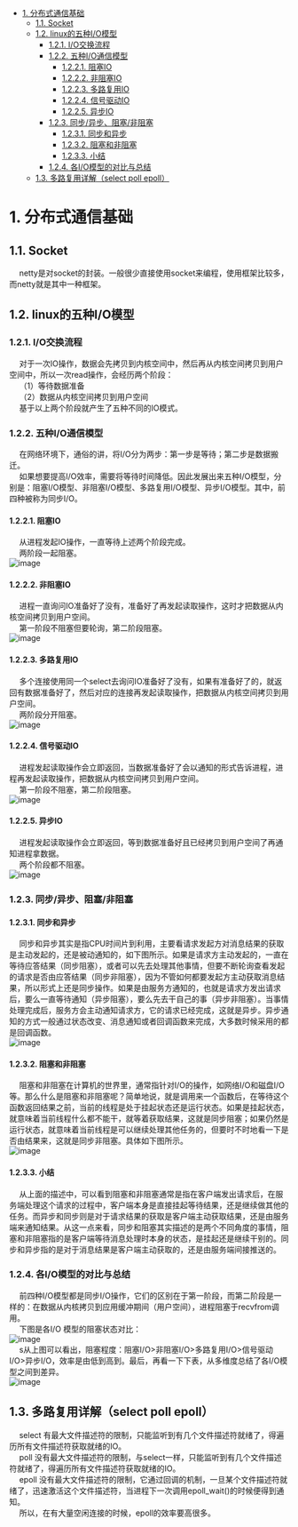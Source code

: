 <!-- TOC -->

- [1. 分布式通信基础](#1-分布式通信基础)
    - [1.1. Socket](#11-socket)
    - [1.2. linux的五种I/O模型](#12-linux的五种io模型)
        - [1.2.1. I/O交换流程](#121-io交换流程)
        - [1.2.2. 五种I/O通信模型](#122-五种io通信模型)
            - [1.2.2.1. 阻塞IO](#1221-阻塞io)
            - [1.2.2.2. 非阻塞IO](#1222-非阻塞io)
            - [1.2.2.3. 多路复用IO](#1223-多路复用io)
            - [1.2.2.4. 信号驱动IO](#1224-信号驱动io)
            - [1.2.2.5. 异步IO](#1225-异步io)
        - [1.2.3. 同步/异步、阻塞/非阻塞](#123-同步异步阻塞非阻塞)
            - [1.2.3.1. 同步和异步](#1231-同步和异步)
            - [1.2.3.2. 阻塞和非阻塞](#1232-阻塞和非阻塞)
            - [1.2.3.3. 小结](#1233-小结)
        - [1.2.4. 各I/O模型的对比与总结](#124-各io模型的对比与总结)
    - [1.3. 多路复用详解（select poll epoll）](#13-多路复用详解select-poll-epoll)

<!-- /TOC -->


# 1. 分布式通信基础  

<!-- 
 「网络IO套路」当时就靠它追到女友 
 https://mp.weixin.qq.com/s/x-AZQO5uiuu5svIvScotzA
  图解BIO、NIO、AIO、多路复用IO的区别 
 https://mp.weixin.qq.com/s/XFJX1sUYhTb8509FikgqGg
-->

## 1.1. Socket  

<!-- 
https://www.cnblogs.com/meier1205/p/5971313.html

-->
&emsp; netty是对socket的封装。一般很少直接使用socket来编程，使用框架比较多，而netty就是其中一种框架。  


## 1.2. linux的五种I/O模型  

<!-- 
https://segmentfault.com/a/1190000003063859

四图，读懂 BIO、NIO、AIO、多路复用 IO 的区别 
https://mp.weixin.qq.com/s/CRd3-vRD7xwoexqv7xyHRw
彤哥说netty系列之IO的五种模型
https://mp.weixin.qq.com/s?__biz=Mzg2ODA0ODM0Nw==&mid=2247484080&idx=1&sn=54d451db27af1067365ed1fef94a0b2d&chksm=ceb30e04f9c48712bcc13ecb14014fd3b244385881d1aabd66e794b14429ce938b8296f54297&mpshare=1&scene=1&srcid=&sharer_sharetime=1573694075606&sharer_shareid=b256218ead787d58e0b58614a973d00d&key=0fd7b4fa2fb2f076f6b32bb04fcdff32f38e3e711297c12c2ac01f3cda80a8dbf8e95fe381e01b6d0fb0124c2b23cde0c2d17b5f5363615e42acd8ef9d1dd60a86ac6cf94adacae356330adbe943613b&ascene=1&uin=MTE1MTYxNzY2MQ%3D%3D&devicetype=Windows+10&version=62070152&lang=zh_CN&pass_ticket=9PZBgG0W8u5aIQH8JwuoebfJbcWXVv%2F8Jwpab0URWoWCafXeDrv6e7zaSa2n%2B7Oa
-->
### 1.2.1. I/O交换流程  
&emsp; 对于一次IO操作，数据会先拷贝到内核空间中，然后再从内核空间拷贝到用户空间中，所以一次read操作，会经历两个阶段：  
&emsp; （1）等待数据准备  
&emsp; （2）数据从内核空间拷贝到用户空间  
&emsp; 基于以上两个阶段就产生了五种不同的IO模式。  

### 1.2.2. 五种I/O通信模型  
&emsp; 在网络环境下，通俗的讲，将I/O分为两步：第一步是等待；第二步是数据搬迁。  
&emsp; 如果想要提高I/O效率，需要将等待时间降低。因此发展出来五种I/O模型，分别是：阻塞I/O模型、非阻塞I/O模型、多路复用I/O模型、异步I/O模型。其中，前四种被称为同步I/O。  

#### 1.2.2.1. 阻塞IO  
&emsp; 从进程发起IO操作，一直等待上述两个阶段完成。  
&emsp; 两阶段一起阻塞。  
![image](https://gitee.com/wt1814/pic-host/raw/master/images/microService/netty/netty-1.png)  

#### 1.2.2.2. 非阻塞IO  
&emsp; 进程一直询问IO准备好了没有，准备好了再发起读取操作，这时才把数据从内核空间拷贝到用户空间。  
&emsp; 第一阶段不阻塞但要轮询，第二阶段阻塞。  
![image](https://gitee.com/wt1814/pic-host/raw/master/images/microService/netty/netty-2.png)  

#### 1.2.2.3. 多路复用IO  
&emsp; 多个连接使用同一个select去询问IO准备好了没有，如果有准备好了的，就返回有数据准备好了，然后对应的连接再发起读取操作，把数据从内核空间拷贝到用户空间。  
&emsp; 两阶段分开阻塞。  
![image](https://gitee.com/wt1814/pic-host/raw/master/images/microService/netty/netty-3.png)  

#### 1.2.2.4. 信号驱动IO  
&emsp; 进程发起读取操作会立即返回，当数据准备好了会以通知的形式告诉进程，进程再发起读取操作，把数据从内核空间拷贝到用户空间。  
&emsp; 第一阶段不阻塞，第二阶段阻塞。  
![image](https://gitee.com/wt1814/pic-host/raw/master/images/microService/netty/netty-4.png)  

#### 1.2.2.5. 异步IO
&emsp; 进程发起读取操作会立即返回，等到数据准备好且已经拷贝到用户空间了再通知进程拿数据。  
&emsp; 两个阶段都不阻塞。  
![image](https://gitee.com/wt1814/pic-host/raw/master/images/microService/netty/netty-5.png)  

### 1.2.3. 同步/异步、阻塞/非阻塞  
#### 1.2.3.1. 同步和异步
<!-- 
同步非同步的区别在于调用操作系统的recvfrom()的时候是否阻塞，可见除了最后的异步IO其它都是同步IO。

同步、异步  
&emsp; 同步请求，A调用B，B的处理是同步的，在处理完之前不会通知A，只有处理完之后才会明确的通知A。  
&emsp; 异步请求，A调用B，B的处理是异步的，B在接到请求后先告诉A已经接到请求了，然后异步去处理，处理完之后通过回调等方式再通知A。  
&emsp; 所以说，同步和异步最大的区别就是被调用方的执行方式和返回时机。同步指的是被调用方做完事情之后再返回，异步指的是被调用方先返回，然后再做事情，做完之后再想办法通知调用方。
-->
&emsp; 同步和异步其实是指CPU时间片到利用，主要看请求发起方对消息结果的获取是主动发起的，还是被动通知的，如下图所示。如果是请求方主动发起的，一直在等待应答结果（同步阻塞），或者可以先去处理其他事情，但要不断轮询查看发起的请求是否由应答结果（同步非阻塞），因为不管如何都要发起方主动获取消息结果，所以形式上还是同步操作。如果是由服务方通知的，也就是请求方发出请求后，要么一直等待通知（异步阻塞），要么先去干自己的事（异步非阻塞）。当事情处理完成后，服务方会主动通知请求方，它的请求已经完成，这就是异步。异步通知的方式一般通过状态改变、消息通知或者回调函数来完成，大多数时候采用的都是回调函数。  
![image](https://gitee.com/wt1814/pic-host/raw/master/images/microService/netty/netty-8.png)  

#### 1.2.3.2. 阻塞和非阻塞  
<!-- 
阻塞、非阻塞  
&emsp; 阻塞请求，A调用B，A一直等着B的返回，别的事情什么也不干。  
&emsp; 非阻塞请求，A调用B，A不用一直等着B的返回，先去处理其他事情。  
&emsp; 所以说，阻塞非阻塞最大的区别就是在被调用方返回结果之前的这段时间内，调用方是否一直等待。阻塞指的是调用方一直等待别的事情什么都不做。非阻塞指的是调用方先去忙别的事情。
-->
&emsp; 阻塞和非阻塞在计算机的世界里，通常指针对I/O的操作，如网络I/O和磁盘I/O等。那么什么是阻塞和非阻塞呢？简单地说，就是调用来一个函数后，在等待这个函数返回结果之前，当前的线程是处于挂起状态还是运行状态。如果是挂起状态，就意味着当前线程什么都不能干，就等着获取结果，这就是同步阻塞；如果仍然是运行状态，就意味着当前线程是可以继续处理其他任务的，但要时不时地看一下是否由结果来，这就是同步非阻塞。具体如下图所示。  
![image](https://gitee.com/wt1814/pic-host/raw/master/images/microService/netty/netty-9.png)  


#### 1.2.3.3. 小结  
<!-- 
&emsp; **阻塞、非阻塞和同步、异步的区别：**  
&emsp; 阻塞、非阻塞和同步、异步其实针对的对象是不一样的。阻塞、非阻塞说的是调用者，同步、异步说的是被调用者。
-->
&emsp; 从上面的描述中，可以看到阻塞和非阻塞通常是指在客户端发出请求后，在服务端处理这个请求的过程中，客户端本身是直接挂起等待结果，还是继续做其他的任务。而异步和同步则是对于请求结果的获取是客户端主动获取结果，还是由服务端来通知结果。从这一点来看，同步和阻塞其实描述的是两个不同角度的事情，阻塞和非阻塞指的是客户端等待消息处理时本身的状态，是挂起还是继续干别的。同步和异步指的是对于消息结果是客户端主动获取的，还是由服务端间接推送的。  

### 1.2.4. 各I/O模型的对比与总结  
&emsp; 前四种I/O模型都是同步I/O操作，它们的区别在于第一阶段，而第二阶段是一样的：在数据从内核拷贝到应用缓冲期间（用户空间），进程阻塞于recvfrom调用。  
&emsp; 下图是各I/O 模型的阻塞状态对比：  
![image](https://gitee.com/wt1814/pic-host/raw/master/images/microService/netty/netty-6.png)  
&emsp; s从上图可以看出，阻塞程度：阻塞I/O>非阻塞I/O>多路复用I/O>信号驱动I/O>异步I/O，效率是由低到高到。最后，再看一下下表，从多维度总结了各I/O模型之间到差异。  
![image](https://gitee.com/wt1814/pic-host/raw/master/images/microService/netty/netty-7.png)  

## 1.3. 多路复用详解（select poll epoll）
&emsp; select 有最大文件描述符的限制，只能监听到有几个文件描述符就绪了，得遍历所有文件描述符获取就绪的IO。  
&emsp; poll 没有最大文件描述符的限制，与select一样，只能监听到有几个文件描述符就绪了，得遍历所有文件描述符获取就绪的IO。  
&emsp; epoll 没有最大文件描述符的限制，它通过回调的机制，一旦某个文件描述符就绪了，迅速激活这个文件描述符，当进程下一次调用epoll_wait()的时候便得到通知。  
&emsp; 所以，在有大量空闲连接的时候，epoll的效率要高很多。  



<!-- 

IO模型，BIO、NIO、AIO  

* 同步阻塞IO（BIO，Block-IO）：用户进程在发起一个IO操作以后，必须等待IO操作的完成。只有当真正完成了IO操作以后，用户进程才能运行。Java传统的IO模型属于此种方式！  
* 同步非阻塞IO（NIO，Non-Block IO）：在此种方式下，用户进程发起一个IO操作以后便可返回做其它事情，但是用户进程需要时不时的询问IO操作是否就绪，这就要求用户进程不停的去询问，从而引入不必要的CPU资源浪费。其中目前Java的NIO就属于同步非阻塞IO。  
* 异步阻塞IO：此种方式下是指应用发起一个IO操作以后，不等待内核IO操作的完成，等内核完成IO操作以后会通知应用程序，这其实就是同步和异步最关键的区别，同步必须等待或者主动的去询问IO是否完成，那么为什么说是阻塞的呢？因为此时是通过select系统调用来完成的，而select函数本身的实现方式是阻塞的，而采用select函数有个好处就是它可以同时监听多个文件句柄，从而提高系统的并发性！  
* 异步非阻塞IO（AIO，Asynchronous IO）：在此种模式下，用户进程只需要发起一个IO操作然后立即返回，等IO操作真正的完成以后，应用程序会得到IO操作完成的通知，此时用户进程只需要对数据进行处理就好了，不需要进行实际的IO读写操作，因为真正的IO读取或者写入操作已经由内核完成了。  

&emsp; 适用场景：  

* BIO方式适用于连接数目比较小且固定的架构，这种方式对服务器资源要求比较高，并发局限于应用中，JDK1.4以前的唯一选择，但程序直观简单易理解。  
* NIO方式适用于连接数目多且连接比较短（轻操作）的架构，比如聊天服务器，并发局限于应用中，编程比较复杂，JDK1.4开始支持。  
* AIO方式适用于连接数目多且连接比较长（重操作）的架构，比如相册服务器，充分调用OS参与并发操作，编程比较复杂，JDK1.7开始支持。  
-->

